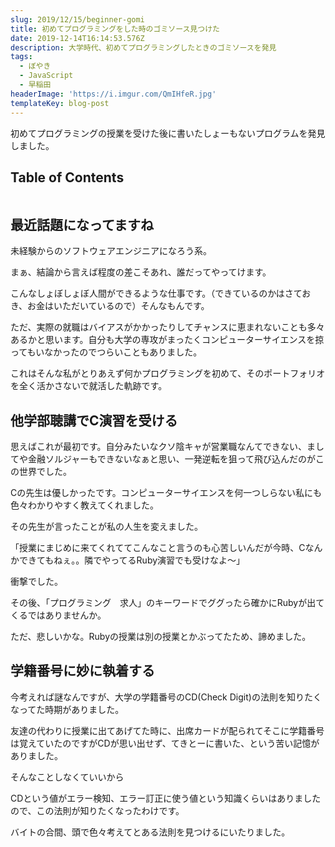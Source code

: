 ```yaml
---
slug: 2019/12/15/beginner-gomi
title: 初めてプログラミングをした時のゴミソース見つけた
date: 2019-12-14T16:14:53.576Z
description: 大学時代、初めてプログラミングしたときのゴミソースを発見
tags:
  - ぼやき
  - JavaScript
  - 早稲田
headerImage: 'https://i.imgur.com/QmIHfeR.jpg'
templateKey: blog-post
---
```

初めてプログラミングの授業を受けた後に書いたしょーもないプログラムを発見しました。

## Table of Contents

```toc

```

## 最近話題になってますね

未経験からのソフトウェアエンジニアになろう系。

まぁ、結論から言えば程度の差こそあれ、誰だってやってけます。

こんなしょぼしょぼ人間ができるような仕事です。（できているのかはさておき、お金はいただいているので）そんなもんです。

ただ、実際の就職はバイアスがかかったりしてチャンスに恵まれないことも多々あるかと思います。自分も大学の専攻がまったくコンピューターサイエンスを掠ってもいなかったのでつらいこともありました。

これはそんな私がとりあえず何かプログラミングを初めて、そのポートフォリオを全く活かさないで就活した軌跡です。

## 他学部聴講でC演習を受ける

思えばこれが最初です。自分みたいなクソ陰キャが営業職なんてできない、ましてや金融ソルジャーもできないなぁと思い、一発逆転を狙って飛び込んだのがこの世界でした。

Cの先生は優しかったです。コンピューターサイエンスを何一つしらない私にも色々わかりやすく教えてくれました。

その先生が言ったことが私の人生を変えました。

「授業にまじめに来てくれててこんなこと言うのも心苦しいんだが今時、Cなんかできてもねぇ。。隣でやってるRuby演習でも受けなよ～」


衝撃でした。

その後、「プログラミング　求人」のキーワードでググったら確かにRubyが出てくるではありませんか。

ただ、悲しいかな。Rubyの授業は別の授業とかぶってたため、諦めました。

## 学籍番号に妙に執着する

今考えれば謎なんですが、大学の学籍番号のCD(Check Digit)の法則を知りたくなってた時期がありました。

友達の代わりに授業に出てあげてた時に、出席カードが配られてそこに学籍番号は覚えていたのですがCDが思い出せず、てきとーに書いた、という苦い記憶がありました。

そんなことしなくていいから

CDという値がエラー検知、エラー訂正に使う値という知識くらいはありましたので、この法則が知りたくなったわけです。

バイトの合間、頭で色々考えてとある法則を見つけるにいたりました。
